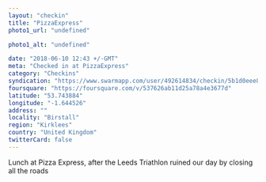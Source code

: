 ```yaml
---
layout: "checkin"
title: "PizzaExpress"
photo1_url: "undefined"

photo1_alt: "undefined"

date: "2018-06-10 12:43 +/-GMT"
meta: "Checked in at PizzaExpress"
category: "Checkins"
syndication: "https://www.swarmapp.com/user/492614834/checkin/5b1d0eee894eac002c83ae1f"
foursquare: "https://foursquare.com/v/537626ab11d25a78a4e3677d"
latitude: "53.743884"
longitude: "-1.644526"
address: ""
locality: "Birstall"
region: "Kirklees"
country: "United Kingdom"
twitterCard: false
---
```

Lunch at Pizza Express, after the Leeds Triathlon ruined our day by closing all the roads
